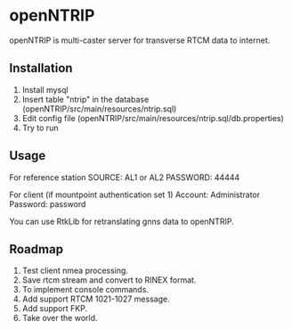 # openNTRIP
openNTRIP is multi-caster server for transverse RTCM data to internet.

## Installation
1. Install mysql
2. Insert table "ntrip" in the database (openNTRIP/src/main/resources/ntrip.sql)
3. Edit config file (openNTRIP/src/main/resources/ntrip.sql/db.properties)
4. Try to run

## Usage
For reference station
SOURCE: AL1 or AL2
PASSWORD: 44444

For client (if mountpoint authentication set 1)
Account: Administrator
Password: password

You can use RtkLib for retranslating gnns data to openNTRIP.

## Roadmap
1. Test client nmea processing.
2. Save rtcm stream and convert to RINEX format.
3. To implement console commands.
4. Add support RTCM 1021-1027 message.
5. Add support FKP.
6. Take over the world.
